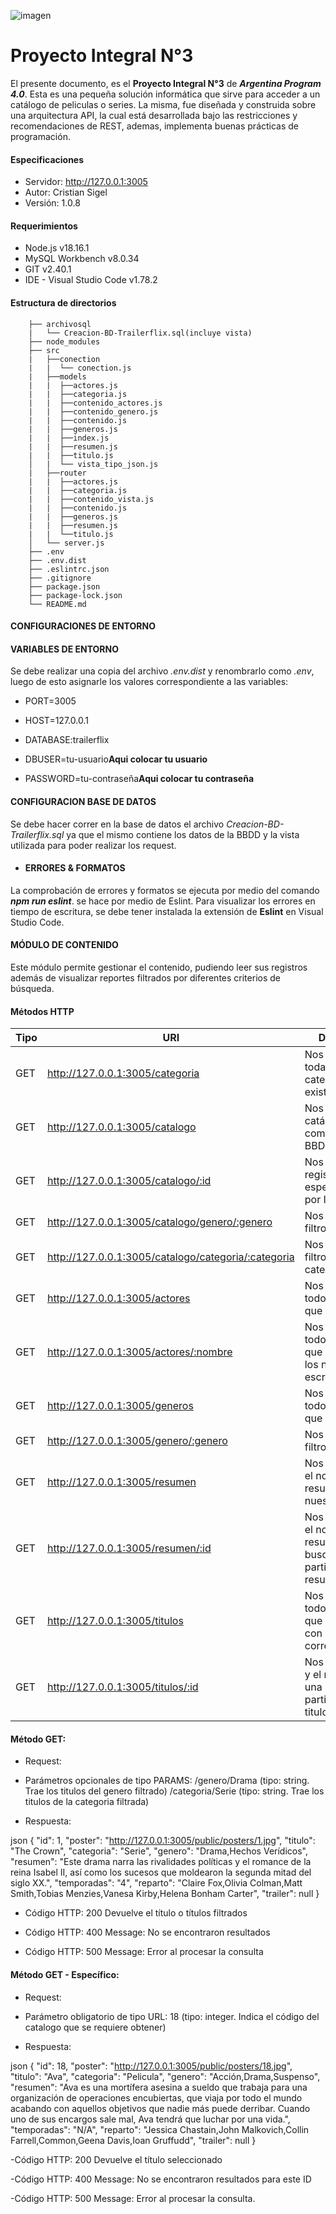 ![imagen](readme_api.jpg "Logo de API")

# Proyecto Integral N°3

El presente documento, es el **Proyecto Integral N°3** de ***Argentina Program 4.0***. Esta es una pequeña solución informática que sirve para acceder a un catálogo de peliculas o series.
La misma, fue diseñada y construida sobre una arquitectura API, la cual está desarrollada bajo las restricciones y recomendaciones de REST, ademas, implementa buenas prácticas de programación.

#### Especificaciones
- Servidor: http://127.0.0.1:3005
- Autor: Cristian Sigel
- Versión: 1.0.8

#### Requerimientos
- Node.js v18.16.1
- MySQL Workbench v8.0.34
- GIT v2.40.1
- IDE - Visual Studio Code v1.78.2

#### Estructura de directorios
``` tree
    ├── archivosql
    |   └── Creacion-BD-Trailerflix.sql(incluye vista)   
    ├── node_modules
    ├── src
    |   ├──conection
    |   |  └── conection.js
    |   ├──models
    |   |  ├──actores.js
    |   |  ├──categoria.js
    |   |  ├──contenido_actores.js
    |   |  ├──contenido_genero.js
    |   |  ├──contenido.js
    |   |  ├──generos.js
    |   |  ├──index.js
    |   |  ├──resumen.js
    |   |  ├──titulo.js
    │   |  └── vista_tipo_json.js
    |   ├──router
    |   |  ├──actores.js
    |   |  ├──categoria.js
    |   |  ├──contenido_vista.js
    |   |  ├──contenido.js
    |   |  ├──generos.js
    |   |  ├──resumen.js
    |   |  └──titulo.js
    │   └── server.js
    ├── .env
    ├── .env.dist
    ├── .eslintrc.json
    ├── .gitignore
    ├── package.json
    ├── package-lock.json 
    └── README.md
```

#### CONFIGURACIONES DE ENTORNO
#### VARIABLES DE ENTORNO
Se debe realizar una copia del archivo *.env.dist* y renombrarlo como *.env*, luego de esto asignarle los valores correspondiente a las variables:

- PORT=3005
- HOST=127.0.0.1

- DATABASE:trailerflix

- DBUSER=tu-usuario**Aqui colocar tu usuario**

- PASSWORD=tu-contraseña**Aqui colocar tu contraseña**

#### CONFIGURACION BASE DE DATOS
Se debe hacer correr en la base de datos el archivo *Creacion-BD-Trailerflix.sql* ya que el mismo contiene los datos de la BBDD y la vista utilizada para poder realizar los request.

- #### ERRORES & FORMATOS
La comprobación de errores y formatos se ejecuta por medio del comando ***npm run eslint***. se hace por medio de Eslint. Para visualizar los errores en tiempo de escritura, se debe tener instalada la extensión de **Eslint** en Visual Studio Code.

#### MÓDULO DE CONTENIDO
Este módulo permite gestionar el contenido, pudiendo leer sus registros además de visualizar reportes filtrados por diferentes criterios de búsqueda.

#### Métodos HTTP
| Tipo | URI | Descripción |
|------|-----|-------------|
| GET | http://127.0.0.1:3005/categoria | Nos muestra todas las categorias que existen |
| GET | http://127.0.0.1:3005/catalogo | Nos muestra el catálogo completo de la BBDD |
| GET | http://127.0.0.1:3005/catalogo/:id | Nos muestra un registro en específico(filtrado por ID) |
| GET | http://127.0.0.1:3005/catalogo/genero/:genero | Nos muestra el filtro por género |
| GET | http://127.0.0.1:3005/catalogo/categoria/:categoria | Nos muestra el filtro por categoria |
| GET | http://127.0.0.1:3005/actores | Nos muestra todos los actores que existen |
| GET | http://127.0.0.1:3005/actores/:nombre | Nos muestra todos los actores que coincida con los nombres que escribamos |
| GET | http://127.0.0.1:3005/generos | Nos muestra todos los generos que existen |
| GET | http://127.0.0.1:3005/genero/:genero | Nos muestra el filtro por género |
| GET | http://127.0.0.1:3005/resumen | Nos muestra el id, el nombre y resumen de todo nuestro contenido |
| GET | http://127.0.0.1:3005/resumen/:id | Nos muestra el id, el nombre y resumen de una busqueda en particular del resumen por id |
| GET | http://127.0.0.1:3005/titulos | Nos muestra todos los titulos que existen junto con su id correspondiente |
| GET | http://127.0.0.1:3005/titulos/:id | Nos muestra el id y el nombre de una busqueda en particular de los titulos por id |


#### Método GET:
- Request:

- Parámetros opcionales de tipo PARAMS:
/genero/Drama (tipo: string. Trae los titulos del genero filtrado)
/categoria/Serie (tipo: string. Trae los titulos de la categoria filtrada)
- Respuesta:

json
     {
      "id": 1,
      "poster": "http://127.0.0.1:3005/public/posters/1.jpg",
      "titulo": "The Crown",
      "categoria": "Serie",
      "genero": "Drama,Hechos Verídicos",
      "resumen": "Este drama narra las rivalidades políticas y el romance de la reina Isabel II, así como los sucesos que moldearon la segunda mitad del siglo XX.",
      "temporadas": "4",
      "reparto": "Claire Fox,Olivia Colman,Matt Smith,Tobias Menzies,Vanesa Kirby,Helena Bonham Carter",
      "trailer": null
     }

- Código HTTP: 200 Devuelve el título o títulos filtrados

- Código HTTP: 400 Message: No se encontraron resultados

- Código HTTP: 500 Message: Error al procesar la consulta


#### Método GET - Específico:
- Request:

- Parámetro obligatorio de tipo URL:
18 (tipo: integer. Indica el código del catalogo que se requiere obtener)
- Respuesta:

json
     {
      "id": 18,
  "poster": "http://127.0.0.1:3005/public/posters/18.jpg",
  "titulo": "Ava",
  "categoria": "Pelicula",
  "genero": "Acción,Drama,Suspenso",
  "resumen": "Ava es una mortífera asesina a sueldo que trabaja para una organización de operaciones encubiertas, que viaja por todo el mundo acabando con aquellos objetivos que nadie más puede derribar. Cuando uno de sus encargos sale mal, Ava tendrá que luchar por una vida.",
  "temporadas": "N/A",
  "reparto": "Jessica Chastain,John Malkovich,Collin Farrell,Common,Geena Davis,Ioan Gruffudd",
  "trailer": null
}

-Código HTTP: 200 Devuelve el título seleccionado

-Código HTTP: 400 Message: No se encontraron resultados para este ID

-Código HTTP: 500 Message: Error al procesar la consulta.